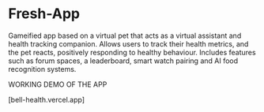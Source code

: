 # Fresh-App
Gameified app based on a virtual pet that acts as a virtual assistant and health tracking companion. Allows users to track their health metrics, and the pet reacts, positively responding to healthy behaviour. Includes features such as forum spaces, a leaderboard, smart watch pairing and AI food recognition systems.

WORKING DEMO OF THE APP

[bell-health.vercel.app]
